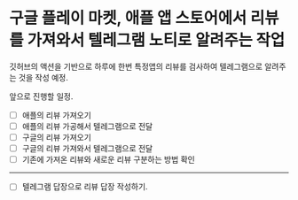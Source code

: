 # 구글 플레이 마켓, 애플 앱 스토어에서 리뷰를 가져와서 텔레그램 노티로 알려주는 작업

깃허브의 액션을 기반으로 하루에 한번 특정앱의 리뷰를 검사하여 텔레그램으로 알려주는 것을 작성 예정.  


앞으로 진행할 일정.

- [ ] 애플의 리뷰 가져오기
- [ ] 애플의 리뷰 가공해서 텔레그램으로 전달
- [ ] 구글의 리뷰 가져오기 
- [ ] 구글의 리뷰 가져와서 텔레그램으로 전달
- [ ] 기존에 가져온 리뷰와 새로운 리뷰 구분하는 방법 확인

--- 
- [ ] 텔레그램 답장으로 리뷰 답장 작성하기.
